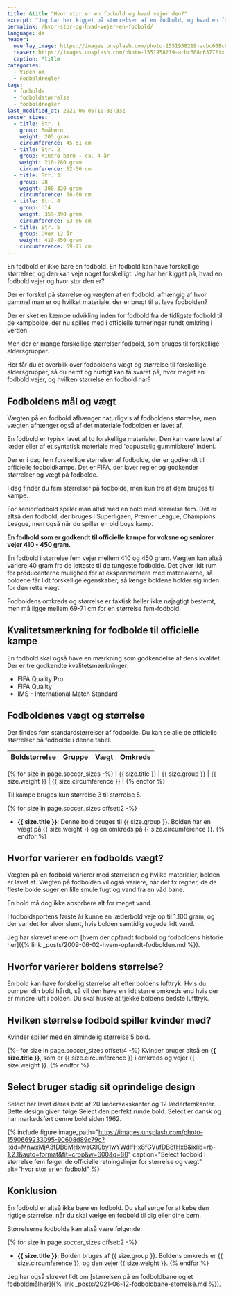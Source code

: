 ```yaml
---
title: &title "Hvor stor er en fodbold og hvad vejer den?"
excerpt: "Jeg har her kigget på størrelsen af en fodbold, og hvad en fodbold vejer? Du har sikkert kigget på en fodbold og tænkt, hvor stor er den?"
permalink: /hvor-stor-og-hvad-vejer-en-fodbold/
language: da
header:
  overlay_image: https://images.unsplash.com/photo-1551958219-acbc608c6377?ixid=MnwxMjA3fDB8MHxwaG90by1wYWdlfHx8fGVufDB8fHx8&ixlib=rb-1.2.1&auto=format&fit=crop&w=1950&q=80
  teaser: https://images.unsplash.com/photo-1551958219-acbc608c6377?ixid=MnwxMjA3fDB8MHxwaG90by1wYWdlfHx8fGVufDB8fHx8&ixlib=rb-1.2.1&auto=format&fit=crop&w=400&q=80
  caption: *title
categories:
  - Viden om
  - Fodboldregler
tags:
  - fodbolde
  - fodboldstørrelse
  - fodboldregler
last_modified_at: 2021-06-05T10:33:33Z
soccer_sizes:
  - title: Str. 1
    group: Småbørn
    weight: 205 gram
    circumference: 45-51 cm
  - title: Str. 2
    group: Mindre børn - ca. 4 år
    weight: 210-280 gram
    circumference: 52-56 cm
  - title: Str. 3
    group: U8
    weight: 300-320 gram
    circumference: 58-60 cm
  - title: Str. 4
    group: U14
    weight: 359-390 gram
    circumference: 63-66 cm
  - title: Str. 5
    group: Over 12 år
    weight: 410-450 gram
    circumference: 69-71 cm
---
```


En fodbold er ikke bare en fodbold. En fodbold kan have forskellige størrelser, og den kan veje noget forskelligt. Jeg har her kigget på, hvad en fodbold vejer og hvor stor den er?

Der er forskel på størrelse og vægten af en fodbold, afhængig af hvor gammel man er og hvilket materiale, der er brugt til at lave fodbolden?

Der er sket en kæmpe udvikling inden for fodbold fra de tidligste fodbold til de kampbolde, der nu spilles med i officielle turneringer rundt omkring i verden.

Men der er mange forskellige størrelser fodbold, som bruges til forskellige aldersgrupper.

Her får du et overblik over fodboldens vægt og størrelse til forskellige aldersgrupper, så du nemt og hurtigt kan få svaret på, hvor meget en fodbold vejer, og hvilken størrelse en fodbold har?

## Fodboldens mål og vægt

Vægten på en fodbold afhænger naturligvis af fodboldens størrelse, men vægten afhænger også af det materiale fodbolden er lavet af.

En fodbold er typisk lavet af to forskellige materialer. Den kan være lavet af læder eller af et syntetisk materiale med 'oppustelig gummiblære' indeni.

Der er i dag fem forskellige størrelser af fodbolde, der er godkendt til officielle fodboldkampe. Det er FIFA, der laver regler og godkender størrelser og vægt på fodbolde.

I dag finder du fem størrelser på fodbolde, men kun tre af dem bruges til kampe.

For seniorfodbold spiller man altid med en bold med størrelse fem. Det er altså den fodbold, der bruges i Superligaen, Premier League, Champions League, men også når du spiller en old boys kamp.

**En fodbold som er godkendt til officielle kampe for voksne og seniorer vejer 410 - 450 gram.**

En fodbold i størrelse fem vejer mellem 410 og 450 gram. Vægten kan altså variere 40 gram fra de letteste til de tungeste fodbolde. Det giver lidt rum for producenterne mulighed for at eksperimentere med materialerne, så boldene får lidt forskellige egenskaber, så længe boldene holder sig inden for den rette vægt.

Fodboldens omkreds og størrelse er faktisk heller ikke nøjagtigt bestemt, men må ligge mellem 69-71 cm for en størrelse fem-fodbold.

## Kvalitetsmærkning for fodbolde til officielle kampe

En fodbold skal også have en mærkning som godkendelse af dens kvalitet. Der er tre godkendte kvalitetsmærkninger:

- FIFA Quality Pro
- FIFA Quality
- IMS - International Match Standard

## Fodboldenes vægt og størrelse

Der findes fem standardstørrelser af fodbolde. Du kan se alle de officielle størrelser på fodbolde i denne tabel.

| Boldstørrelse | Gruppe | Vægt | Omkreds |
|-|-|-|-|
{% for size in page.soccer_sizes -%}
| {{ size.title }} | {{ size.group }} | {{ size.weight }} | {{ size.circumference }} |
{% endfor %}

Til kampe bruges kun størrelse 3 til størrelse 5.

{% for size in page.soccer_sizes offset:2 -%}
- **{{ size.title }}**: Denne bold bruges til {{ size.group }}. Bolden har en vægt på {{ size.weight }} og en omkreds på {{ size.circumference }}.
{% endfor %}

## Hvorfor varierer en fodbolds vægt?

Vægten på en fodbold varierer med størrelsen og hvilke materialer, bolden er lavet af. Vægten på fodbolden vil også variere, når det fx regner, da de fleste bolde suger en lille smule fugt og vand fra en våd bane.

En bold må dog ikke absorbere alt for meget vand.

I fodboldsportens første år kunne en læderbold veje op til 1.100 gram, og der var det for alvor slemt, hvis bolden samtidig sugede lidt vand.

Jeg har skrevet mere om [hvem der opfandt fodbold og fodboldens historie her]({% link _posts/2009-06-02-hvem-opfandt-fodbolden.md %}).

## Hvorfor varierer boldens størrelse?

En bold kan have forskellig størrelse alt efter boldens lufttryk. Hvis du pumper din bold hårdt, så vil den have en lidt større omkreds end hvis der er mindre luft i bolden. Du skal huske at tjekke boldens bedste lufttryk.

## Hvilken størrelse fodbold spiller kvinder med?

Kvinder spiller med en almindelig størrelse 5 bold.

{%- for size in page.soccer_sizes offset:4 -%}
Kvinder bruger altså en **{{ size.title }}**, som er {{ size.circumference }} i omkreds og vejer {{ size.weight }}.
{% endfor %}

## Select bruger stadig sit oprindelige design

Select har lavet deres bold af 20 lædersekskanter og 12 læderfemkanter. Dette design giver ifølge Select den perfekt runde bold. Select er dansk og har markedsført denne bold siden 1962.

{% include figure image_path="https://images.unsplash.com/photo-1590669233095-90608d89c79c?ixid=MnwxMjA3fDB8MHxwaG90by1wYWdlfHx8fGVufDB8fHx8&ixlib=rb-1.2.1&auto=format&fit=crop&w=600&q=80" caption="Select fodbold i størrelse fem følger de officielle retningslinjer for størrelse og vægt" alt="hvor stor er en fodbold" %}

## Konklusion

En fodbold er altså ikke bare en fodbold. Du skal sørge for at købe den rigtige størrelse, når du skal vælge en fodbold til dig eller dine børn.

Størrelserne fodbolde kan altså være følgende:

{% for size in page.soccer_sizes offset:2 -%}
- **{{ size.title }}**: Bolden bruges af {{ size.group }}. Boldens omkreds er {{ size.circumference }}, og den vejer {{ size.weight }}.
{% endfor %}

Jeg har også skrevet lidt om [størrelsen på en fodboldbane og et fodboldmålher]({% link _posts/2021-06-12-fodboldbane-storrelse.md %}).
